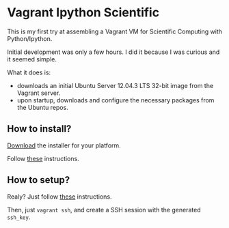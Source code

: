 # Vagrant Ipython Scientific

This is my first try at assembling a Vagrant VM for Scientific Computing with Python/Ipython.

Initial development was only a few hours.
I did it because I was curious and it seemed simple.

What it does is:
* downloads an initial Ubuntu Server 12.04.3 LTS 32-bit image from the Vagrant server.
* upon startup, downloads and configure the necessary packages from the Ubuntu repos.

## How to install?
[Download](http://downloads.vagrantup.com/tags/v1.3.0) the installer for your platform.

Follow [these](http://docs.vagrantup.com/v2/installation/index.html) instructions.

## How to setup?

Realy?
Just follow [these](http://docs.vagrantup.com/v2/installation/index.html) instructions.

Then, just `vagrant ssh`, and create a SSH session with the generated `ssh_key`.

